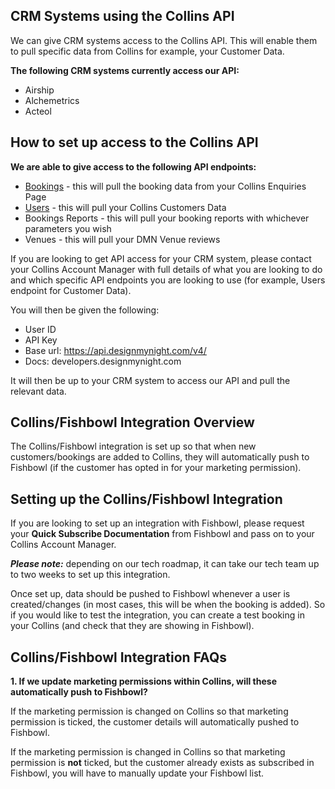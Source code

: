 ## CRM Systems using the Collins API  

We can give CRM systems access to the Collins API. This will enable them to pull specific data from Collins for example, your Customer Data.

**The following CRM systems currently access our API:**

* Airship
* Alchemetrics
* Acteol

## How to set up access to the Collins API

**We are able to give access to the following API endpoints:**

* [Bookings](http://developers.designmynight.com/booking-api/) - this will pull the booking data from your Collins Enquiries Page
* [Users](http://developers.designmynight.com/users-api/) - this will pull your Collins Customers Data
* Bookings Reports - this will pull your booking reports with whichever parameters you wish
* Venues - this will pull your DMN Venue reviews

If you are looking to get API access for your CRM system, please contact your Collins Account Manager with full details of what you are looking to do and which specific API endpoints you are looking to use (for example, Users endpoint for Customer Data). 

You will then be given the following:

* User ID
* API Key
* Base url: https://api.designmynight.com/v4/
* Docs: developers.designmynight.com

It will then be up to your CRM system to access our API and pull the relevant data. 

## Collins/Fishbowl Integration Overview

The Collins/Fishbowl integration is set up so that when new customers/bookings are added to Collins, they will automatically push to Fishbowl (if the customer has opted in for  your marketing permission).

## Setting up the Collins/Fishbowl Integration

If you are looking to set up an integration with Fishbowl, please request your **Quick Subscribe Documentation** from Fishbowl and pass on to your Collins Account Manager. 

**_Please note:_** depending on our tech roadmap, it can take our tech team up to two weeks to set up this integration. 

Once set up, data should be pushed to Fishbowl whenever a user is created/changes (in most cases, this will be when the booking is added).
So if you would like to test the integration, you can create a test booking in your Collins (and check that they are showing in Fishbowl). 

## Collins/Fishbowl Integration FAQs

**1. If we update marketing permissions within Collins, will these automatically push to Fishbowl?**

If the marketing permission is changed on Collins so that marketing permission is ticked, the customer details will automatically pushed to Fishbowl. 

If the marketing permission is changed in Collins so that marketing permission is **not** ticked, but the customer already exists as subscribed in Fishbowl, you will have to manually update your Fishbowl list.
